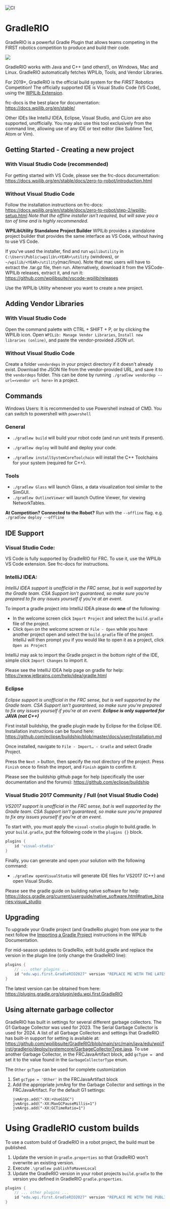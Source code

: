 ![CI](https://github.com/wpilibsuite/GradleRIO/workflows/CI/badge.svg)

# GradleRIO

GradleRIO is a powerful Gradle Plugin that allows teams competing in the FIRST
robotics competition to produce and build their code.

![](img/tty.gif)

GradleRIO works with Java and C++ (and others!), on Windows, Mac and Linux. GradleRIO automatically fetches WPILib, Tools, and Vendor Libraries.

For 2019+, GradleRIO is the official build system for the _FIRST_ Robotics Competition! The officially supported IDE is Visual Studio Code (VS Code), using the [WPILib Extension](https://github.com/wpilibsuite/vscode-wpilib).

frc-docs is the best place for documentation: https://docs.wpilib.org/en/stable/

Other IDEs like IntelliJ IDEA, Eclipse, Visual Studio, and CLion are also supported, unofficially. You may also use this tool exclusively from the command line, allowing use of any IDE or text editor (like Sublime Text, Atom or Vim).

## Getting Started - Creating a new project

### With Visual Studio Code (recommended)

For getting started with VS Code, please see the frc-docs documentation:
https://docs.wpilib.org/en/stable/docs/zero-to-robot/introduction.html

### Without Visual Studio Code

Follow the installation instructions on frc-docs: https://docs.wpilib.org/en/stable/docs/zero-to-robot/step-2/wpilib-setup.html
_Note that the offline installer isn't required, but will save you a ton of time and is highly recommended._

**WPILibUtility Standalone Project Builder**
WPILib provides a standalone project builder that provides the same interface as VS Code, without having to use VS Code.

If you've used the installer, find and run `wpilibutility` in `C:\Users\Public\wpilib\<YEAR>\utility` (windows), or `~/wpilib/<YEAR>/utility`(mac/linux). Note that mac users will have to extract the .tar.gz file, then run.
Alternatively, download it from the VSCode-WPILib releases, extract it, and run it: https://github.com/wpilibsuite/vscode-wpilib/releases

Use the WPILib Utility whenever you want to create a new project.

## Adding Vendor Libraries

### With Visual Studio Code

Open the command palette with CTRL + SHIFT + P, or by clicking the WPILib icon.
Open `WPILib: Manage Vendor Libraries`, `Install new libraries (online)`, and paste the vendor-provided JSON url.

### Without Visual Studio Code

Create a folder `vendordeps` in your project directory if it doesn't already exist.
Download the JSON file from the vendor-provided URL, and save it to the `vendordeps` folder.
This can be done by running `./gradlew vendordep --url=<vendor url here>` in a project.

## Commands

Windows Users: It is recommended to use Powershell instead of CMD. You can switch to powershell with `powershell`

### General

- `./gradlew build` will build your robot code (and run unit tests if present).
- `./gradlew deploy` will build and deploy your code.

- `./gradlew installSystemCoreToolchain` will install the C++ Toolchains for your system (required for C++).

### Tools

- `./gradlew Glass` will launch Glass, a data visualization tool similar to the SimGUI.
- `./gradlew OutlineViewer` will launch Outline Viewer, for viewing NetworkTables.

**At Competition? Connected to the Robot?** Run with the `--offline` flag. e.g. `./gradlew deploy --offline`

## IDE Support

### Visual Studio Code:

VS Code is fully supported by GradleRIO for FRC. To use it, use the WPILib VS Code extension. See frc-docs for instructions.

### IntelliJ IDEA:

_IntelliJ IDEA support is unofficial in the FRC sense, but is well supported by the Gradle team. CSA Support isn't guaranteed, so make sure you're prepared to fix any issues yourself if you're at an event._

To import a gradle project into IntelliJ IDEA please do **one** of the following:
- In the welcome screen click `Import Project` and select the `build.gradle` file of the project.
- Click `Open` on the welcome screen or `File - Open` while you have another project open and select the `build.gradle` file of the project. IntelliJ will then prompt you if you would like to open it as a project, click `Open as Project`

IntelliJ may ask to import the Gradle project in the bottom right of the IDE, simple click `Import Changes` to import it.

Please see the IntelliJ IDEA help page on gradle for help: https://www.jetbrains.com/help/idea/gradle.html

### Eclipse

_Eclipse support is unofficial in the FRC sense, but is well supported by the Gradle team. CSA Support isn't guaranteed, so make sure you're prepared to fix any issues yourself if you're at an event. **Eclipse is only supported for JAVA (not C++)**_

First install buildship, the gradle plugin made by Eclipse for the Eclipse IDE. Installation instructions can be found here: https://github.com/eclipse/buildship/blob/master/docs/user/Installation.md

Once installed, navigate to `File - Import… - Gradle` and select Gradle Project.

Press the `Next >` button, then specify the root directory of the project.
Press `Finish` once to finish the import, and `Finish` again to confirm it.

Please see the buildship github page for help (specifically the user documentation and the forums): https://github.com/eclipse/buildship

### Visual Studio 2017 Community / Full (not Visual Studio Code)

_VS2017 support is unofficial in the FRC sense, but is well supported by the Gradle team. CSA Support isn't guaranteed, so make sure you're prepared to fix any issues yourself if you're at an event._

To start with, you must apply the `visual-studio` plugin to build.gradle. In your `build.gradle`, put the following code in the `plugins {}` block.
```gradle
plugins {
    id 'visual-studio'
}
```

Finally, you can generate and open your solution with the following command:
- `./gradlew openVisualStudio` will generate IDE files for VS2017 (C++) and open Visual Studio.

Please see the gradle guide on building native software for help: https://docs.gradle.org/current/userguide/native_software.html#native_binaries:visual_studio

## Upgrading

To upgrade your Gradle project (and GradleRio plugin) from one year to the next follow the [Importing a Gradle Project](https://docs.wpilib.org/en/stable/docs/software/vscode-overview/importing-gradle-project.html) instructions in the WPILib Documentation.

For mid-season updates to GradleRio, edit build.gradle and replace the version in the plugin line (only change the GradleRIO line):
```gradle
plugins {
    // ... other plugins ...
    id "edu.wpi.first.GradleRIO2027" version "REPLACE ME WITH THE LATEST VERSION"
}
```

The latest version can be obtained from here: https://plugins.gradle.org/plugin/edu.wpi.first.GradleRIO

## Using alternate garbage collector

GradleRIO has built in settings for several different garbage collectors. The G1 Garbage Collector was used for 2023. The Serial Garbage Collector is used for 2024. A list of all Garbage Collectors and settings that GradleRIO has built-in support for setting is available at: https://github.com/wpilibsuite/GradleRIO/blob/main/src/main/java/edu/wpi/first/gradlerio/deploy/systemcore/GarbageCollectorType.java. To use another Garbage Collector, in the FRCJavaArtifact block, add `gcType = ` and set it to the value found in the `GarbageCollectorType` enum.

The `Other` `gcType` can be used for complete customization

1. Set `gcType = 'Other'` in the FRCJavaArtifact block
2. Add the appropriate jvmArg for the Garbage Collector and settings in the FRCJavaArtifact. For the default G1 settings:
   ```
   jvmArgs.add("-XX:+UseG1GC")
   jvmArgs.add("-XX:MaxGCPauseMillis=1")
   jvmArgs.add("-XX:GCTimeRatio=1")
   ```

# Using GradleRIO custom builds

To use a custom build of GradleRIO in a robot project, the build must be published.

1. Update the version in `gradle.properties` so that GradleRIO won't overwrite an existing version.
2. Execute `.\gradlew publishToMavenLocal`
3. Update the GradleRIO version in your robot projects `build.gradle` to the version you defined in GradleRIO `gradle.properties`.
```gradle
plugins {
    // ... other plugins ...
    id "edu.wpi.first.GradleRIO2027" version "REPLACE ME WITH THE PUBLISHED VERSION"
}
```
